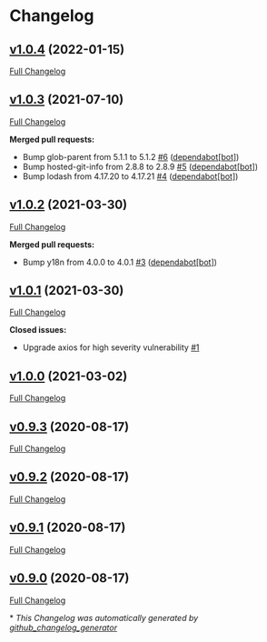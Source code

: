 # Changelog

## [v1.0.4](https://github.com/dekelev/feathers-http-distributed/tree/v1.0.4) (2022-01-15)

[Full Changelog](https://github.com/dekelev/feathers-http-distributed/compare/v1.0.3...v1.0.4)

## [v1.0.3](https://github.com/dekelev/feathers-http-distributed/tree/v1.0.3) (2021-07-10)

[Full Changelog](https://github.com/dekelev/feathers-http-distributed/compare/v1.0.2...v1.0.3)

**Merged pull requests:**

- Bump glob-parent from 5.1.1 to 5.1.2 [\#6](https://github.com/dekelev/feathers-http-distributed/pull/6) ([dependabot[bot]](https://github.com/apps/dependabot))
- Bump hosted-git-info from 2.8.8 to 2.8.9 [\#5](https://github.com/dekelev/feathers-http-distributed/pull/5) ([dependabot[bot]](https://github.com/apps/dependabot))
- Bump lodash from 4.17.20 to 4.17.21 [\#4](https://github.com/dekelev/feathers-http-distributed/pull/4) ([dependabot[bot]](https://github.com/apps/dependabot))

## [v1.0.2](https://github.com/dekelev/feathers-http-distributed/tree/v1.0.2) (2021-03-30)

[Full Changelog](https://github.com/dekelev/feathers-http-distributed/compare/v1.0.1...v1.0.2)

**Merged pull requests:**

- Bump y18n from 4.0.0 to 4.0.1 [\#3](https://github.com/dekelev/feathers-http-distributed/pull/3) ([dependabot[bot]](https://github.com/apps/dependabot))

## [v1.0.1](https://github.com/dekelev/feathers-http-distributed/tree/v1.0.1) (2021-03-30)

[Full Changelog](https://github.com/dekelev/feathers-http-distributed/compare/v1.0.0...v1.0.1)

**Closed issues:**

- Upgrade axios for high severity vulnerability [\#1](https://github.com/dekelev/feathers-http-distributed/issues/1)

## [v1.0.0](https://github.com/dekelev/feathers-http-distributed/tree/v1.0.0) (2021-03-02)

[Full Changelog](https://github.com/dekelev/feathers-http-distributed/compare/v0.9.3...v1.0.0)

## [v0.9.3](https://github.com/dekelev/feathers-http-distributed/tree/v0.9.3) (2020-08-17)

[Full Changelog](https://github.com/dekelev/feathers-http-distributed/compare/v0.9.2...v0.9.3)

## [v0.9.2](https://github.com/dekelev/feathers-http-distributed/tree/v0.9.2) (2020-08-17)

[Full Changelog](https://github.com/dekelev/feathers-http-distributed/compare/v0.9.1...v0.9.2)

## [v0.9.1](https://github.com/dekelev/feathers-http-distributed/tree/v0.9.1) (2020-08-17)

[Full Changelog](https://github.com/dekelev/feathers-http-distributed/compare/v0.9.0...v0.9.1)

## [v0.9.0](https://github.com/dekelev/feathers-http-distributed/tree/v0.9.0) (2020-08-17)

[Full Changelog](https://github.com/dekelev/feathers-http-distributed/compare/c0a4b887fc5a55e998fcae19b42836e35a8331b5...v0.9.0)



\* *This Changelog was automatically generated by [github_changelog_generator](https://github.com/github-changelog-generator/github-changelog-generator)*
